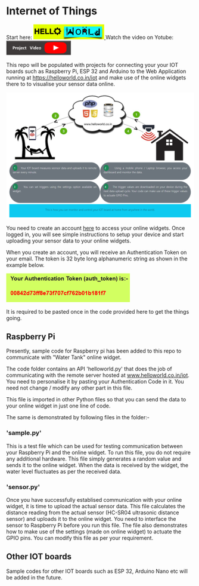 # Internet of Things

<p align="left">
Start here: <a href='https://helloworld.co.in/iot' target='_blank'>
   <img src='https://github.com/jiteshsaini/files/blob/main/img/logo3.gif' height='40px'>
</a> Watch the video on Yotube: 
<a href='https://youtu.be/ETrYPMRdL-E'>
   <img src='https://github.com/jiteshsaini/files/blob/main/img/btn_youtube.png' height='40px'>
</a>
</p>

This repo will be populated with projects for connecting your your IOT boards such as Raspberry Pi, ESP 32 and Arduino to the Web Application running at https://helloworld.co.in/iot and make use of the online widgets there to to visualise your sensor data online.

<img src='https://github.com/jiteshsaini/files/blob/main/img/iot_working.png'>

You need to create an account <a href='https://helloworld.co.in/iot/'>here</a> to access your online widgets. Once logged in, you will see simple instructions to setup your device and start uploading your sensor data to your online widgets.

When you create an account, you will receive an Authentication Token on your email. The token is 32 byte long alphanumeric string as shown in the example below.

<img src='https://github.com/jiteshsaini/files/blob/main/img/token.png'>

It is required to be pasted once in the code provided here to get the things going.

## Raspberry Pi
Presently, sample code for Raspberry pi has been added to this repo to communicate with "Water Tank" online widget. 

The code folder contains an API 'helloworld.py' that does the job of communicating with the remote server hosted at www.helloworld.co.in/iot. You need to personalise it by pasting your Authentication Code in it. You need not change / modify any other part in this file.

This file is imported in other Python files so that you can send the data to your online widget in just one line of code. 

The same is demonstrated by following files in the folder:-

### 'sample.py'
This is a test file which can be used for testing communication between your Raspberry Pi and the online widget. To run this file, you do not require any additional hardware. This file simply generates a random value and sends it to the online widget. When the data is received by the widget, the water level fluctuates as per the received data. 

### 'sensor.py'
Once you have successfully establised communication with your online widget, it is time to upload the actual sensor data. This file calculates the distance reading from the actual sensor (HC-SR04 ultrasonic distance sensor) and uploads it to the online widget. You need to interface the sensor to Raspberry Pi before you run this file.
The file also demonstrates how to make use of the settings (made on online widget) to actuate the GPIO pins. You can modify this file as per your requirement.

## Other IOT boards
Sample codes for other IOT boards such as ESP 32, Arduino Nano etc will be added in the future.





